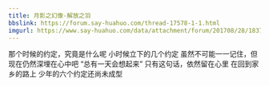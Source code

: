 ```yaml
---
title: 月影之幻像-解放之羽
bbslink: https://forum.say-huahuo.com/thread-17578-1-1.html
imgurl: https://www.say-huahuo.com/data/attachment/forum/201708/28/183746lchpppvez14y0pvn.jpg
---
```


那个时候的约定，究竟是什么呢
小时候立下的几个约定
虽然不可能一一记住，但现在仍然深埋在心中吧
“总有一天会想起来”
只有这句话，依然留在心里
在回到家乡的路上
少年的六个约定还尚未成型<!--more-->

